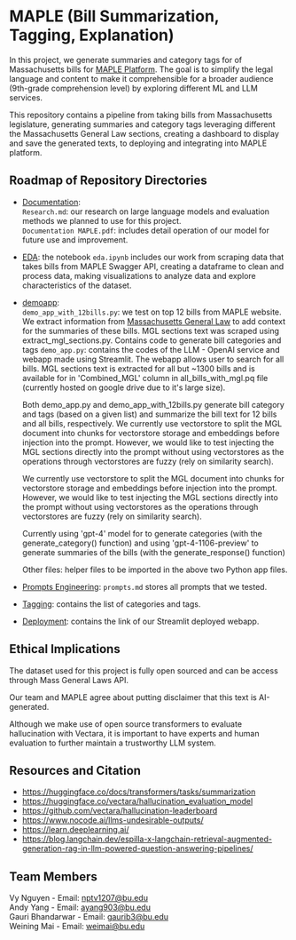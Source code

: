 # MAPLE (Bill Summarization, Tagging, Explanation)  
In this project, we generate summaries and category tags for of Massachusetts bills for [MAPLE Platform](https://www.mapletestimony.org/). The goal is to simplify the legal language and content to make it comprehensible for a broader audience (9th-grade comprehension level) by exploring different ML and LLM services.  

This repository contains a pipeline from taking bills from Massachusetts legislature, generating summaries and category tags leveraging different the Massachusetts General Law sections, creating a dashboard to display and save the generated texts, to deploying and integrating into MAPLE platform.

## Roadmap of Repository Directories
* [Documentation](https://github.com/vynpt/ml-maple-bill-summarization/tree/dev/Documentation):  
  ```Research.md```: our research on large language models and evaluation methods we planned to use for this project.  
  ```Documentation MAPLE.pdf```: includes detail operation of our model for future use and improvement.
  
* [EDA](https://github.com/vynpt/ml-maple-bill-summarization/tree/dev/EDA): the notebook ```eda.ipynb``` includes our work from scraping data that takes bills from MAPLE Swagger API, creating a dataframe to clean and process data, making visualizations to analyze data and explore characteristics of the dataset.
  
* [demoapp](https://github.com/vynpt/ml-maple-bill-summarization/tree/dev/demoapp):  
  ```demo_app_with_12bills.py```: we test on top 12 bills from MAPLE website. We extract information from [Massachusetts General Law](https://malegislature.gov/Laws/GeneralLaws) to add context for the summaries of these bills. MGL sections text was scraped using extract_mgl_sections.py. Contains code to generate bill categories and tags 
  ```demo_app.py```: contains the codes of the LLM - OpenAI service and webapp made using Streamlit. The webapp allows user to search for all bills. MGL sections text is extracted for all but ~1300 bills and is available for in 'Combined_MGL' column in all_bills_with_mgl.pq file (currently hosted on google drive due to it's large size).

  Both demo_app.py and demo_app_with_12bills.py generate bill category and tags (based on a given list) and summarize the bill text for 12 bills and all bills, respectively. We currently use vectorstore to split the MGL document into chunks for vectorstore storage and embeddings before injection into the prompt. However, we would like to test injecting the MGL sections directly into the prompt without using vectorstores as the operations through vectorstores are fuzzy (rely on similarity search). 

  We currently use vectorstore to split the MGL document into chunks for vectorstore storage and embeddings before injection into the prompt. However, we would like to test injecting the MGL sections directly into the prompt without using vectorstores as the operations through vectorstores are fuzzy (rely on similarity search). 

  Currently using 'gpt-4' model for to generate categories (with the generate_category() function) and using 'gpt-4-1106-preview' to generate summaries of the bills (with the generate_response() function)


  Other files: helper files to be imported in the above two Python app files.
  
* [Prompts Engineering](https://github.com/vynpt/ml-maple-bill-summarization/tree/dev/Prompts%20Engineering): ```prompts.md``` stores all prompts that we tested.
  
* [Tagging](https://github.com/vynpt/ml-maple-bill-summarization/tree/dev/Tagging): contains the list of categories and tags.
  
* [Deployment](https://github.com/vynpt/ml-maple-bill-summarization/tree/main/Deployment): contains the link of our Streamlit deployed webapp.   

## Ethical Implications
The dataset used for this project is fully open sourced and can be access through Mass General Laws API.   

Our team and MAPLE agree about putting disclaimer that this text is AI-generated.  

Although we make use of open source transformers to evaluate hallucination with Vectara, it is important to have experts and human evaluation to further maintain a trustworthy LLM system.

## Resources and Citation
* https://huggingface.co/docs/transformers/tasks/summarization 
* https://huggingface.co/vectara/hallucination_evaluation_model  
* https://github.com/vectara/hallucination-leaderboard  
* https://www.nocode.ai/llms-undesirable-outputs/  
* https://learn.deeplearning.ai/  
* https://blog.langchain.dev/espilla-x-langchain-retrieval-augmented-generation-rag-in-llm-powered-question-answering-pipelines/  

## Team Members
Vy Nguyen - Email: nptv1207@bu.edu   
Andy Yang - Email: ayang903@bu.edu   
Gauri Bhandarwar - Email: gaurib3@bu.edu    
Weining Mai - Email: weimai@bu.edu 
